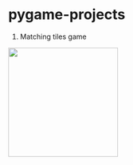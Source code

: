 # pygame-projects

1. Matching tiles game

<p>
  <img src="https://github.com/mariabrbz/pygame-projects/tree/main/matching-tiles/screenshots/game_start.PNG" height="220">
</p>
